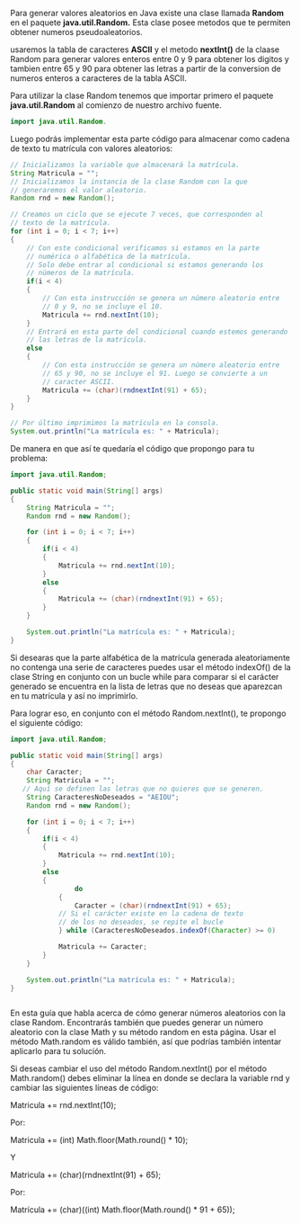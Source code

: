 Para generar valores aleatorios en Java existe una clase llamada
**Random** en el paquete **java.util.Random.** Esta clase posee
metodos que te permiten obtener numeros pseudoaleatorios.

usaremos la tabla de caracteres **ASCII** y el metodo **nextInt()** de la claase Random para generar valores enteros
entre 0 y 9 para obtener los digitos y tambien entre 65 y 90 para obtener las letras a partir de la conversion de numeros
enteros a caracteres de la tabla ASCII.

Para utilizar la clase Random tenemos que importar primero
el paquete **java.util.Random** al comienzo de nuestro archivo
fuente.

`````` java
import java.util.Random.

``````



Luego podrás implementar esta parte código para almacenar como cadena de texto tu matrícula con valores aleatorios:

`````` java
// Inicializamos la variable que almacenará la matrícula.
String Matricula = "";
// Inicializamos la instancia de la clase Random con la que
// generaremos el valor aleatorio.
Random rnd = new Random();

// Creamos un ciclo que se ejecute 7 veces, que corresponden al
// texto de la matrícula.
for (int i = 0; i < 7; i++)
{
    // Con este condicional verificamos si estamos en la parte
    // numérica o alfabética de la matrícula.
    // Solo debe entrar al condicional si estamos generando los
    // números de la matrícula.
    if(i < 4)
    {
        // Con esta instrucción se genera un número aleatorio entre
        // 0 y 9, no se incluye el 10.
        Matricula += rnd.nextInt(10);
    }
    // Entrará en esta parte del condicional cuando estemos generando
    // las letras de la matrícula.
    else
    {
        // Con esta instrucción se genera un número aleatorio entre
        // 65 y 90, no se incluye el 91. Luego se convierte a un 
        // caracter ASCII.
        Matricula += (char)(rndnextInt(91) + 65);
    }
}

// Por último imprimimos la matrícula en la consola.
System.out.println("La matrícula es: " + Matricula);

``````


De manera en que así te quedaría el código que propongo para tu problema:


``````java
import java.util.Random;

public static void main(String[] args) 
{
    String Matricula = "";
    Random rnd = new Random();

    for (int i = 0; i < 7; i++)
    {
        if(i < 4)
        {
            Matricula += rnd.nextInt(10);
        }
        else
        {
            Matricula += (char)(rndnextInt(91) + 65);
        }
    }

    System.out.println("La matrícula es: " + Matricula);
}


``````

Si desearas que la parte alfabética de la matrícula generada aleatoriamente no contenga una serie de caracteres puedes usar el método indexOf() de la clase String en conjunto con un bucle while para comparar si el carácter generado se encuentra en la lista de letras que no deseas que aparezcan en tu matrícula y así no imprimirlo.

Para lograr eso, en conjunto con el método Random.nextInt(), te propongo el siguiente código:

``````java
import java.util.Random;

public static void main(String[] args) 
{
    char Caracter;
    String Matricula = "";
   // Aquí se definen las letras que no quieres que se generen.
    String CaracteresNoDeseados = "AEIOU";
    Random rnd = new Random();

    for (int i = 0; i < 7; i++)
    {
        if(i < 4)
        {
            Matricula += rnd.nextInt(10);
        }
        else
        {
                do 
            {
                Caracter = (char)(rndnextInt(91) + 65);
            // Si el carácter existe en la cadena de texto 
            // de los no deseados, se repite el bucle
            } while (CaracteresNoDeseados.indexOf(Character) >= 0)

            Matricula += Caracter;
        }
    }

    System.out.println("La matrícula es: " + Matricula);
}



``````


En esta guía que habla acerca de cómo generar números aleatorios con la clase Random. Encontrarás también que puedes generar un número aleatorio con la clase Math y su método random en esta página. Usar el método Math.random es válido también, así que podrías también intentar aplicarlo para tu solución.

Si deseas cambiar el uso del método Random.nextInt() por el método Math.random() debes eliminar la línea en donde se declara la variable rnd y cambiar las siguientes líneas de código:

Matricula += rnd.nextInt(10);

Por:

Matricula += (int) Math.floor(Math.round() * 10);

Y

Matricula += (char)(rndnextInt(91) + 65);

Por:

Matrícula += (char)((int) Math.floor(Math.round() * 91 + 65));